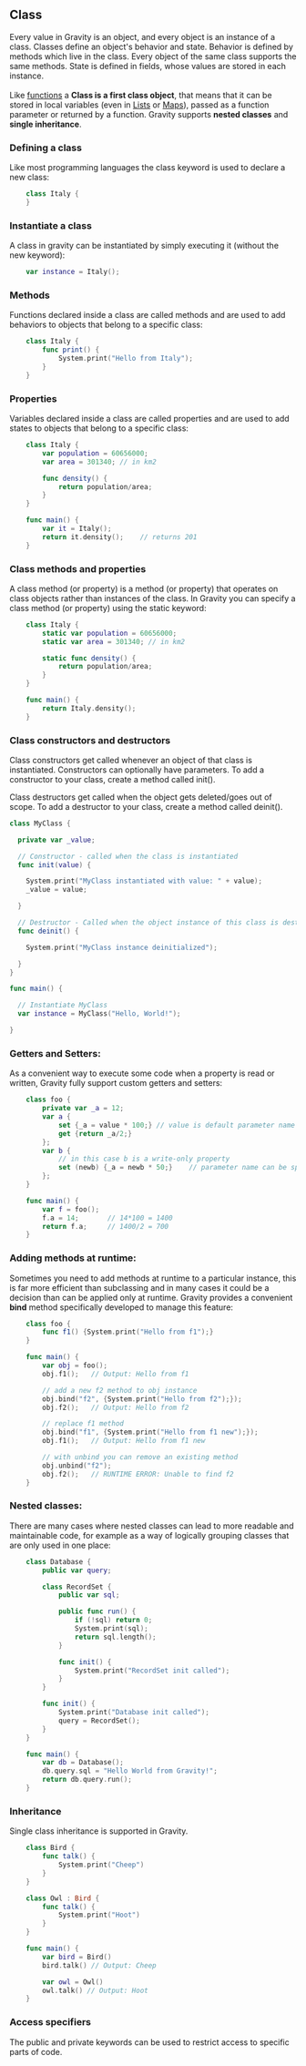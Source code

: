 ## Class

Every value in Gravity is an object, and every object is an instance of a class. Classes define an object's behavior and state. Behavior is defined by methods which live in the class. Every object of the same class supports the same methods. State is defined in fields, whose values are stored in each instance.<br><br>Like [functions](func.md) a **Class is a first class object**, that means that it can be stored in local variables (even in [Lists](list.md) or [Maps](map.md)), passed as a function parameter or returned by a function. Gravity supports **nested classes** and **single inheritance**.

### Defining a class
Like most programming languages the class keyword is used to declare a new class:
```swift
	class Italy {
	}
```

### Instantiate a class
A class in gravity can be instantiated by simply executing it (without the new keyword):
```swift
	var instance = Italy();
```

### Methods
Functions declared inside a class are called methods and are used to add behaviors to objects that belong to a specific class:
```swift
	class Italy {
		func print() {
			System.print("Hello from Italy");
		}
	}
```

### Properties
Variables declared inside a class are called properties and are used to add states to objects that belong to a specific class:
```swift
	class Italy {
		var population = 60656000;
		var area = 301340; // in km2

		func density() {
			return population/area;
		}
	}

	func main() {
		var it = Italy();
		return it.density();	// returns 201
	}
```

### Class methods and properties
A class method (or property) is a method (or property) that operates on class objects rather than instances of the class. In Gravity you can specify a class method (or property) using the static keyword:
```swift
	class Italy {
		static var population = 60656000;
		static var area = 301340; // in km2

		static func density() {
			return population/area;
		}
	}

	func main() {
		return Italy.density();
	}

```

### Class constructors and destructors
Class constructors get called whenever an object of that class is instantiated. Constructors can optionally have parameters.
To add a constructor to your class, create a method called init().

Class destructors get called when the object gets deleted/goes out of scope.
To add a destructor to your class, create a method called deinit().
```swift
class MyClass {

  private var _value;

  // Constructor - called when the class is instantiated
  func init(value) {

    System.print("MyClass instantiated with value: " + value);
    _value = value;

  }

  // Destructor - Called when the object instance of this class is destroyed/goes out of scope.
  func deinit() {

    System.print("MyClass instance deinitialized");

  }
}

func main() {

  // Instantiate MyClass
  var instance = MyClass("Hello, World!");

}
```

### Getters and Setters:
As a convenient way to execute some code when a property is read or written, Gravity fully support custom getters and setters:
```swift
	class foo {
		private var _a = 12;
		var a {
			set {_a = value * 100;} // value is default parameter name
			get {return _a/2;}
		};
		var b {
			// in this case b is a write-only property
			set (newb) {_a = newb * 50;}	// parameter name can be specified
		};
	}

	func main() {
		var f = foo();
		f.a = 14;       // 14*100 = 1400
		return f.a;     // 1400/2 = 700
	}
```

### Adding methods at runtime:
Sometimes you need to add methods at runtime to a particular instance, this is far more efficient than subclassing and in many cases it could be a decision than can be applied only at runtime. Gravity provides a convenient **bind** method specifically developed to manage this feature:
```swift
	class foo {
		func f1() {System.print("Hello from f1");}
	}

	func main() {
		var obj = foo();
		obj.f1();	// Output: Hello from f1

		// add a new f2 method to obj instance
		obj.bind("f2", {System.print("Hello from f2");});
		obj.f2();	// Output: Hello from f2

		// replace f1 method
		obj.bind("f1", {System.print("Hello from f1 new");});
		obj.f1();	// Output: Hello from f1 new

		// with unbind you can remove an existing method
		obj.unbind("f2");
		obj.f2();	// RUNTIME ERROR: Unable to find f2
	}
```

### Nested classes:
There are many cases where nested classes can lead to more readable and maintainable code, for example as a way of logically grouping classes that are only used in one place:
```swift
	class Database {
		public var query;

		class RecordSet {
			public var sql;

			public func run() {
				if (!sql) return 0;
				System.print(sql);
				return sql.length();
			}

			func init() {
				System.print("RecordSet init called");
			}
		}

		func init() {
			System.print("Database init called");
			query = RecordSet();
		}
	}

	func main() {
		var db = Database();
		db.query.sql = "Hello World from Gravity!";
		return db.query.run();
	}
```

### Inheritance
Single class inheritance is supported in Gravity.
```swift
	class Bird {
		func talk() {
			System.print("Cheep")
		}
	}

	class Owl : Bird {
		func talk() {
			System.print("Hoot")
		}
	}

	func main() {
		var bird = Bird()
		bird.talk() // Output: Cheep

		var owl = Owl()
		owl.talk() // Output: Hoot
	}
```

### Access specifiers
The public and private keywords can be used to restrict access to specific parts of code.
